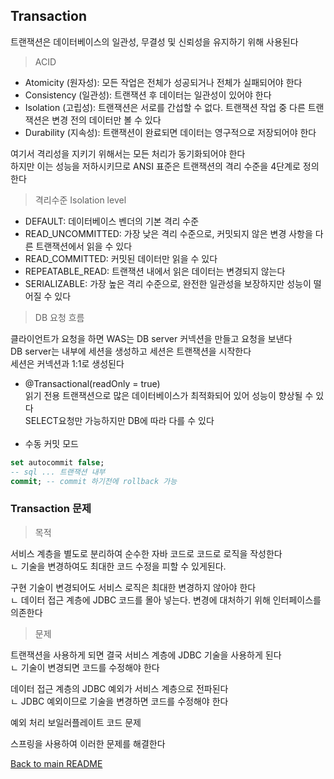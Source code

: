 ## Transaction
트랜잭션은 데이터베이스의 일관성, 무결성 및 신뢰성을 유지하기 위해 사용된다<br>
> ACID
>
- Atomicity (원자성): 모든 작업은 전체가 성공되거나 전체가 실패되어야 한다<br>
- Consistency (일관성): 트랜잭션 후 데이터는 일관성이 있어야 한다<br>
- Isolation (고립성): 트랜잭션은 서로를 간섭할 수 없다. 트랜잭션 작업 중 다른 트랜잭션은 변경 전의 데이터만 볼 수 있다
- Durability (지속성): 트랜잭션이 완료되면 데이터는 영구적으로 저장되어야 한다

여기서 격리성을 지키기 위해서는 모든 처리가 동기화되어야 한다<br>
하지만 이는 성능을 저하시키므로 ANSI 표준은 트랜잭션의 격리 수준을 4단계로 정의한다<br>
> 격리수준 Isolation level
- DEFAULT: 데이터베이스 벤더의 기본 격리 수준
- READ_UNCOMMITTED: 가장 낮은 격리 수준으로, 커밋되지 않은 변경 사항을 다른 트랜잭션에서 읽을 수 있다
- READ_COMMITTED: 커밋된 데이터만 읽을 수 있다
- REPEATABLE_READ: 트랜잭션 내에서 읽은 데이터는 변경되지 않는다
- SERIALIZABLE: 가장 높은 격리 수준으로, 완전한 일관성을 보장하지만 성능이 떨어질 수 있다

>DB 요청 흐름<br>
>
클라이언트가 요청을 하면 WAS는 DB server 커넥션을 만들고 요청을 보낸다<br>
DB server는 내부에 세션을 생성하고 세션은 트랜잭션을 시작한다<br>
세션은 커넥션과 1:1로 생성된다<br>

- @Transactional(readOnly = true)<br>
  읽기 전용 트랜잭션으로 많은 데이터베이스가 최적화되어 있어 성능이 향상될 수 있다<br>
  SELECT요청만 가능하지만 DB에 따라 다를 수 있다
  <br><br>
- 수동 커밋 모드
```sql
set autocommit false;
-- sql ... 트랜잭션 내부
commit; -- commit 하기전에 rollback 가능
```


### Transaction 문제

> 목적<br>
> 
서비스 계층을 별도로 분리하여 순수한 자바 코드로 코드로 로직을 작성한다<br>
ㄴ 기술을 변경하여도 최대한 코드 수정을 피할 수 있게된다.

구현 기술이 변경되어도 서비스 로직은 최대한 변경하지 않아야 한다<br>
ㄴ 데이터 접근 계층에 JDBC 코드를 몰아 넣는다. 변경에 대처하기 위해 인터페이스를 의존한다

> 문제<br>



트랜잭션을 사용하게 되면 결국 서비스 계층에 JDBC 기술을 사용하게 된다<br>
ㄴ 기술이 변경되면 코드를 수정해야 한다

데이터 접근 계층의 JDBC 예외가 서비스 계층으로 전파된다<br>
ㄴ JDBC 예외이므로 기술을 변경하면 코드를 수정해야 한다

예외 처리 보일러플레이트 코드 문제

스프링을 사용하여 이러한 문제를 해결한다

[Back to main README](../README.md)